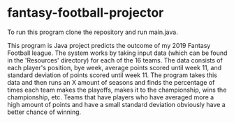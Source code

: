 # fantasy-football-projector

To run this program clone the repository and run main.java.

This program is Java project predicts the outcome of my 2019 Fantasy Football league. The system works by taking input data (which can be found in the 'Resources' directory) for each of the 16 teams.  The data consists of each player's position, bye week, average points scored until week 11, and standard deviation of points scored until week 11. 
The program takes this data and then runs an X amount of seasons and finds the percentage of times each team makes the playoffs, makes it to the championship, wins the championship, etc. Teams that have players who have averaged more a high amount of points and have a small standard deviation obviously have a better chance of winning. 
